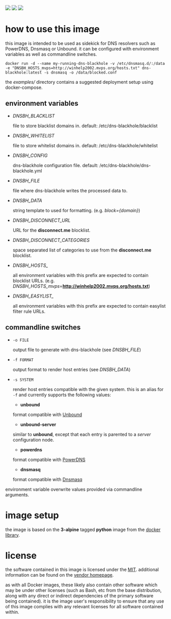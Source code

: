 
[microbadger]: https://microbadger.com/images/uip9av6y/dns-blackhole
[docker library]: https://store.docker.com/images/python
[MIT]:  https://github.com/olivier-mauras/dns-blackhole/blob/master/LICENSE.txt
[vendor homepage]: https://github.com/olivier-mauras/dns-blackhole
[PowerDNS]: https://www.powerdns.com/
[Unbound]: http://unbound.net/
[Dnsmasq]: http://www.thekelleys.org.uk/dnsmasq/doc.html

[![](https://images.microbadger.com/badges/image/uip9av6y/dns-blackhole.svg)][microbadger]
[![](https://images.microbadger.com/badges/version/uip9av6y/dns-blackhole.svg)][microbadger]
[![](https://images.microbadger.com/badges/commit/uip9av6y/dns-blackhole.svg)][microbadger]

# how to use this image

this image is intended to be used as sidekick for DNS resolvers
such as PowerDNS, Dnsmasq or Unbound. it can be configured with
environment variables as well as commandline switches.

`docker run -d --name my-running-dns-blackhole
  -v /etc/dnsmasq.d/:/data
  -e "DNSBH_HOSTS_mvps=http://winhelp2002.mvps.org/hosts.txt"
  dns-blackhole:latest
  -s dnsmasq -o /data/blocked.conf`

the *examples/* directory contains a suggested deployment setup
using docker-compose.

## environment variables

* *DNSBH_BLACKLIST*

  file to store blacklist domains in.
  default: /etc/dns-blackhole/blacklist
* *DNSBH_WHITELIST*

  file to store whitelist domains in.
  default: /etc/dns-blackhole/whitelist
* *DNSBH_CONFIG*

  dns-blackhole configuration file.
  default: /etc/dns-blackhole/dns-blackhole.yml

* *DNSBH_FILE*

  file where dns-blackhole writes the processed data to.

* *DNSBH_DATA*

  string template to used for formatting.
  (e.g. *block={domain}*)

* *DNSBH_DISCONNECT_URL*

  URL for the **disconnect.me** blocklist.

* *DNSBH_DISCONNECT_CATEGORIES*

  space separated list of categories to use from
  the **disconnect.me** blocklist.

* *DNSBH_HOSTS_*

  all environment variables with this prefix are expected
  to contain blocklist URLs.
  (e.g. *DNSBH_HOSTS_mvps*=**http://winhelp2002.mvps.org/hosts.txt**)

* *DNSBH_EASYLIST_*

  all environment variables with this prefix are expected
  to contain easylist filter rule URLs.

## commandline switches

* `-o FILE`

  output file to generate with dns-blackhole
  (see *DNSBH_FILE*)
* `-f FORMAT`

  output format to render host entries
  (see *DNSBH_DATA*)
* `-s SYSTEM`

  render host entries compatible with the given system.
  this is an alias for `-f` and currently supports
  the following values:

  * **unbound**

  format compatible with [Unbound][]
  * **unbound-server**

  similar to **unbound**, except that each entry is parented
  to a *server* configuration node.
  * **powerdns**

  format compatible with [PowerDNS][]
  * **dnsmasq**

  format compatible with [Dnsmasq][]


environment variable overwrite values provided via
commandline arguments.

# image setup

the image is based on the **3-alpine** tagged **python** image
from the [docker library][].

# license

the software contained in this image is licensed under the
[MIT][]. additional information can be found on the
[vendor homepage][].

as with all Docker images, these likely also contain other
software which may be under other licenses (such as Bash, etc
from the base distribution, along with any direct or indirect
dependencies of the primary software being contained).
it is the image user's responsibility to ensure that any use of
this image complies with any relevant licenses for all software
contained within.